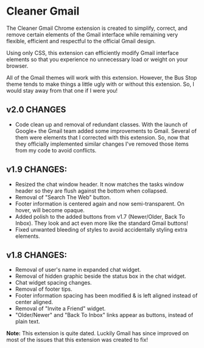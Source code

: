 Cleaner Gmail
=============

The Cleaner Gmail Chrome extension is created to simplify, correct, and remove certain elements of the Gmail interface while remaining very flexible, efficient and respectful to the official Gmail design.

Using only CSS, this extension can efficiently modify Gmail interface elements so that you experience no unnecessary load or weight on your browser.

All of the Gmail themes will work with this extension. However, the Bus Stop theme tends to make things a little ugly with or without this extension. So, I would stay away from that one if I were you!

## v2.0 CHANGES

- Code clean up and removal of redundant classes. With the launch of Google+ the Gmail team added some improvements to Gmail. Several of them were elements that I corrected with this extension. So, now that they officially implemented similar changes I've removed those items from my code to avoid conflicts.

## v1.9 CHANGES:

- Resized the chat window header. It now matches the tasks window header so they are flush against the bottom when collapsed.
- Removal of "Search The Web" button.
- Footer information is centered again and now semi-transparent. On hover, will become opaque.
- Added polish to the added buttons from v1.7 (Newer/Older, Back To Inbox). They look and act even more like the standard Gmail buttons!
- Fixed unwanted bleeding of styles to avoid accidentally styling extra elements.

## v1.8 CHANGES:

- Removal of user's name in expanded chat widget.
- Removal of hidden graphic beside the status box in the chat widget.
- Chat widget spacing changes.
- Removal of footer tips.
- Footer information spacing has been modified & is left aligned instead of center aligned.
- Removal of "Invite a Friend" widget.
- "Older/Newer" and "Back To Inbox" links appear as buttons, instead of plain text.

__Note:__ This extension is quite dated. Luckily Gmail has since improved on most of the issues that this extension was created to fix!
